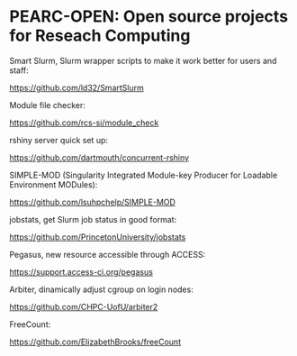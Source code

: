 # PEARC-OPEN: Open source projects for Reseach Computing

Smart Slurm, Slurm wrapper scripts to make it work better for users and staff:

https://github.com/ld32/SmartSlurm

Module file checker:

https://github.com/rcs-si/module_check

rshiny server quick set up:	

https://github.com/dartmouth/concurrent-rshiny

SIMPLE-MOD (Singularity Integrated Module-key Producer for Loadable Environment MODules):	

https://github.com/lsuhpchelp/SIMPLE-MOD

jobstats, get Slurm job status in good format:

https://github.com/PrincetonUniversity/jobstats

Pegasus, new resource accessible through ACCESS:

https://support.access-ci.org/pegasus

Arbiter, dinamically adjust cgroup on login nodes:

https://github.com/CHPC-UofU/arbiter2

FreeCount:

https://github.com/ElizabethBrooks/freeCount

